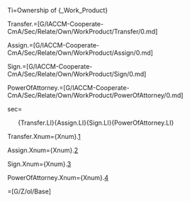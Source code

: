 Ti=Ownership of {_Work_Product}

Transfer.=[G/IACCM-Cooperate-CmA/Sec/Relate/Own/WorkProduct/Transfer/0.md]

Assign.=[G/IACCM-Cooperate-CmA/Sec/Relate/Own/WorkProduct/Assign/0.md]

Sign.=[G/IACCM-Cooperate-CmA/Sec/Relate/Own/WorkProduct/Sign/0.md]

PowerOfAttorney.=[G/IACCM-Cooperate-CmA/Sec/Relate/Own/WorkProduct/PowerOfAttorney/0.md]

sec=<ol>{Transfer.LI}{Assign.LI}{Sign.LI}{PowerOfAttorney.LI}</ol>


Transfer.Xnum={Xnum}.<a href="#Relate.Own.WorkProduct.Transfer.Sec" class="xref">1</a>

Assign.Xnum={Xnum}.<a href="#Relate.Own.WorkProduct.Assign.Sec" class="xref">2</a>

Sign.Xnum={Xnum}.<a href="#Relate.Own.WorkProduct.Sign.Sec" class="xref">3</a>

PowerOfAttorney.Xnum={Xnum}.<a href="#Relate.Own.WorkProduct.PowerOfAttorney.Sec" class="xref">4</a>

=[G/Z/ol/Base]
